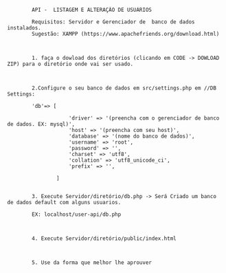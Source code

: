             API -  LISTAGEM E ALTERAÇÃO DE USUÁRIOS
            
            Requisitos: Servidor e Gerenciador de  banco de dados instalados.
            Sugestão: XAMPP (https://www.apachefriends.org/download.html)



            1. faça o dowload dos diretórios (clicando em CODE -> DOWLOAD ZIP) para o diretório onde vai ser usado.



            2.Configure o seu banco de dados em src/settings.php em //DB Settings:

            'db'=> [

                        'driver' => '(preencha com o gerenciador de banco de dados. EX: mysql)',
                        'host' => '(preencha com seu host)',
                        'database' => '(nome do banco de dados)',
                        'username' => 'root',
                        'password' => '',
                        'charset' => 'utf8',
                        'collation' => 'utf8_unicode_ci',
                        'prefix' => '',

                    ]


            3. Execute Servidor/diretório/db.php -> Será Criado um banco de dados default com alguns usuarios.

            EX: localhost/user-api/db.php



            4. Execute Servidor/diretório/public/index.html 



            5. Use da forma que melhor lhe aprouver



